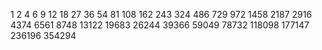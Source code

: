 1
2
4
6
9
12
18
27
36
54
81
108
162
243
324
486
729
972
1458
2187
2916
4374
6561
8748
13122
19683
26244
39366
59049
78732
118098
177147
236196
354294
